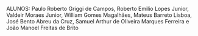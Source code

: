 ALUNOS: Paulo Roberto Griggi de Campos, Roberto Emilio Lopes Junior, Valdeir Moraes Junior, William Gomes Magalhães, Mateus Barreto Lisboa, José Bento Abreu da Cruz, Samuel Arthur de Oliveira Marques Ferreira e João Manoel Freitas de Brito
